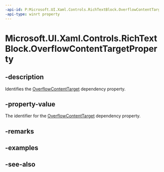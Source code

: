 ```yaml
---
-api-id: P:Microsoft.UI.Xaml.Controls.RichTextBlock.OverflowContentTargetProperty
-api-type: winrt property
---
```


<!-- Property syntax
public Windows.UI.Xaml.DependencyProperty OverflowContentTargetProperty { get; }
-->

# Microsoft.UI.Xaml.Controls.RichTextBlock.OverflowContentTargetProperty

## -description
Identifies the [OverflowContentTarget](richtextblock_overflowcontenttarget.md) dependency property.

## -property-value
The identifier for the [OverflowContentTarget](richtextblock_overflowcontenttarget.md) dependency property.

## -remarks

## -examples

## -see-also
